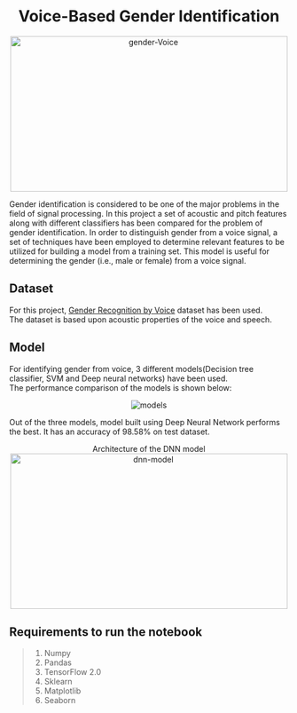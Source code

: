 <h1 align="center"><b>Voice-Based Gender Identification</b></h1>
<p align="center">
<img src="https://github.com/madhurima99/datascience-mashup/blob/main/Voice-Gender%20identification/Outputs/genderVoice.png" alt="gender-Voice" height=280 width=500>
</p>
<p>Gender identification is considered to be one of the major problems in the field of signal processing. In this project a set of acoustic and pitch features along with different classifiers has been compared for the problem of gender identification. In order to distinguish gender from a voice signal, a set of techniques have been employed to determine relevant features to be utilized for building a model from a training set. This model is useful for determining the gender (i.e., male or female) from a voice signal.<p>
<h2>Dataset</h2>
<p>For this project, <a href="https://www.kaggle.com/primaryobjects/voicegender">Gender Recognition by Voice</a> dataset has been used.<br>
The dataset is based upon acoustic properties of the voice and speech.</p>
<h2>Model</h2>
<p>For identifying gender from voice, 3 different models(Decision tree classifier, SVM and Deep neural networks) have been used.<br>
The performance comparison of the models is shown below:
</p> 
<p align="center">
 <img src="https://github.com/madhurima99/datascience-mashup/blob/main/Voice-Gender%20identification/Outputs/Models.png" alt="models" border="0">
</p>
<p>Out of the three models, model built using Deep Neural Network performs the best. It has an accuracy of 98.58% on test dataset.</p>
<p align="center">
Architecture of the DNN model<br>
<img src="https://github.com/madhurima99/datascience-mashup/blob/main/Voice-Gender%20identification/Outputs/dnn_model.PNG" alt="dnn-model" height=280 width=500>
</p>
<h2>Requirements to run the notebook</h2>

>1. Numpy
>2. Pandas 
>3. TensorFlow 2.0
>4. Sklearn
>5. Matplotlib
>6. Seaborn 

